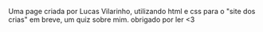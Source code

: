 Uma page criada por Lucas Vilarinho, utilizando html e css para o "site dos crias"
em breve, um quiz sobre mim.
obrigado por ler <3
